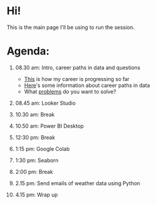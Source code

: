 # Hi!

This is the main page I'll be using to run the session.

# Agenda:

1. 08.30 am: Intro, career paths in data and questions
   - [This](https://docs.google.com/presentation/d/e/2PACX-1vRbfvQpTP4ARbARRWhOL6WZ6koCKSHvf5OxFyHcJjn8GHXG3OpuneEH6uMYlpxKX0H_sEfHB6KAKrkq/pub?start=true&loop=false&slide=id.g29007063b8d_0_118) is how my career is progressing so far
   - [Here](https://docs.google.com/presentation/d/e/2PACX-1vQp61itveaNmpuS4UMXIfaQshjMYBqywRP2aMWZjMlZy5v-iNOUouDMn_-z33RBwi2TeauhgEzGoep-/pub?start=false&loop=false)'s some information about career paths in data
   - What [problems](https://padlet.com/kohwyhow/what-problems-do-you-want-to-solve-gjcypqiq99ko1wke) do you want to solve?

1. 08.45 am: Looker Studio


4. 10.30 am: Break


6. 10.50 am: Power BI Desktop

   
8. 12:30 pm: Break


10. 1:15 pm: Google Colab


12. 1:30 pm: Seaborn

    
14. 2:00 pm: Break

    
16. 2.15 pm: Send emails of weather data using Python

    
18. 4.15 pm: Wrap up
